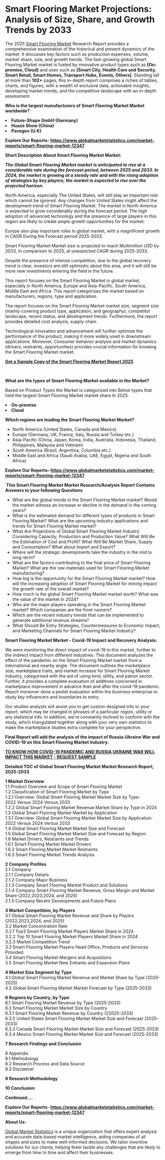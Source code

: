 <H1>Smart Flooring Market Projections: Analysis of Size, Share, and Growth Trends by 2033</H1><p>The 2025 <a href="https://www.globalmarketstatistics.com/market-reports/smart-flooring-market-12347">Smart Flooring Market</a> Research Report provides a comprehensive examination of the historical and present dynamics of the market. It discusses key factors such as production expenses, volume, market share, size, and growth trends. The fast-growing global Smart Flooring Market market is fueled by innovative product types such as <strong>[On-premise, Cloud]</strong> and uses such as <strong>[Smart City, Health Care and Security, Smart Retail, Smart Homes, Transport Hubs, Events, Others]</strong>. Standing tall at more than <strong>102+</strong> pages, this in-depth report comprises a riches of tables, charts, and figures, with a wealth of exclusive data, actionable insights, developing market trends, and the competitive landscape with an in-depth assessment.</p><p><strong>Who is the largest manufacturers of Smart Flooring Market Market worldwide?</strong></p><p><strong><li>Future-Shape GmbH (Germany)<li>Huaze Show (China)<li>Pavegen (U.K)</strong></p><p><strong>Explore Our Reports-&nbsp;<a href="https://wordhtml.com/">https://www.globalmarketstatistics.com/market-reports/smart-flooring-market-12347</a></strong></p><p><strong>Short Description About Smart Flooring Market Market:</strong></p><p><strong><em>The Global Smart Flooring Market market is anticipated to rise at a considerable rate during the forecast period, between 2025 and 2033. In 2024, the market is growing at a steady rate and with the rising adoption of strategies by key players, the market is expected to rise over the projected horizon.</em></strong></p><p>North America, especially The United States, will still play an important role which cannot be ignored. Any changes from United States might affect the development trend of Smart Flooring Market. The market in North America is expected to grow considerably during the forecast period. The high adoption of advanced technology and the presence of large players in this region are likely to create ample growth opportunities for the market.</p><p>Europe also play important roles in global market, with a magnificent growth in CAGR During the Forecast period 2025-2033.</p><p>Smart Flooring Market Market size is projected to reach Multimillion USD by 2033, In comparison to 2025, at unexpected CAGR during 2025-2033.</p><p>Despite the presence of intense competition, due to the global recovery trend is clear, investors are still optimistic about this area, and it will still be more new investments entering the field in the future.</p><p>This report focuses on the Smart Flooring Market in global market, especially in North America, Europe and Asia-Pacific, South America, Middle East and Africa. This report categorizes the market based on manufacturers, regions, type and application.</p><p>The report focuses on the Smart Flooring Market market size, segment size (mainly covering product type, application, and geography), competitor landscape, recent status, and development trends. Furthermore, the report provides detailed cost analysis, supply chain.</p><p>Technological innovation and advancement will further optimize the performance of the product, making it more widely used in downstream applications. Moreover, Consumer behavior analysis and market dynamics (drivers, restraints, opportunities) provides crucial information for knowing the Smart Flooring Market market.</p><p><strong><a href="https://www.globalmarketstatistics.com/market-reports/smart-flooring-market-12347">Get a Sample Copy of the Smart Flooring Market Report 2025</a></strong></p><p>&nbsp;</p><p><strong>What are the types of Smart Flooring Market available in the Market?</strong></p><p>Based on Product Types the Market is categorized into Below types that held the largest Smart Flooring Market market share In 2025.</p><p><strong><li>On-premise<li>Cloud</strong></p><p><strong>Which regions are leading the Smart Flooring Market Market?</strong></p><ul><li>North America (United States, Canada and Mexico)</li><li>Europe (Germany, UK, France, Italy, Russia and Turkey etc.)</li><li>Asia-Pacific (China, Japan, Korea, India, Australia, Indonesia, Thailand, Philippines, Malaysia and Vietnam)</li><li>South America (Brazil, Argentina, Columbia etc.)</li><li>Middle East and Africa (Saudi Arabia, UAE, Egypt, Nigeria and South Africa)</li></ul><p><strong>Explore Our Reports&ndash;&nbsp;<a href="https://www.globalmarketstatistics.com/market-reports/smart-flooring-market-12347">https://www.globalmarketstatistics.com/market-reports/smart-flooring-market-12347</a></strong></p><p><strong>&nbsp;This Smart Flooring Market Market Research/Analysis Report Contains Answers to your following Questions</strong></p><ul><li>What are the global trends in the Smart Flooring Market market? Would the market witness an increase or decline in the demand in the coming years?</li><li>What is the estimated demand for different types of products in Smart Flooring Market? What are the upcoming industry applications and trends for Smart Flooring Market market?</li><li>What Are Projections of Global Smart Flooring Market Industry Considering Capacity, Production and Production Value? What Will Be the Estimation of Cost and Profit? What Will Be Market Share, Supply and Consumption? What about Import and Export?</li><li>Where will the strategic developments take the industry in the mid to long-term?</li><li>What are the factors contributing to the final price of Smart Flooring Market? What are the raw materials used for Smart Flooring Market manufacturing?</li><li>How big is the opportunity for the Smart Flooring Market market? How will the increasing adoption of Smart Flooring Market for mining impact the growth rate of the overall market?</li><li>How much is the global Smart Flooring Market market worth? What was the value of the market In 2024?</li><li>Who are the major players operating in the Smart Flooring Market market? Which companies are the front runners?</li><li>Which are the recent industry trends that can be implemented to generate additional revenue streams?</li><li>What Should Be Entry Strategies, Countermeasures to Economic Impact, and Marketing Channels for Smart Flooring Market Industry?</li></ul><p><strong>Smart Flooring Market Market - Covid-19 Impact and Recovery Analysis:</strong></p><p>We were monitoring the direct impact of covid-19 in this market, further to the indirect impact from different industries. This document analyzes the effect of the pandemic on the Smart Flooring Market market from a international and nearby angle. The document outlines the marketplace size, marketplace traits, and market increase for Smart Flooring Market industry, categorised with the aid of using kind, utility, and patron sector. Further, it provides a complete evaluation of additives concerned in marketplace improvement in advance than and after the covid-19 pandemic. Report moreover done a pestel evaluation within the business enterprise to study key influencers and boundaries to entry.</p><p>Our studies analysts will assist you to get custom designed info to your report, which may be changed in phrases of a particular region, utility or any statistical info. In addition, we're constantly inclined to conform with the study, which triangulated together along with your very own statistics to make the marketplace studies extra complete for your perspective.</p><p><strong>Final Report will add the analysis of the impact of Russia-Ukraine War and COVID-19 on this Smart Flooring Market Industry.</strong></p><p><strong><a href="https://www.globalmarketstatistics.com/market-reports/smart-flooring-market-12347">TO KNOW HOW COVID-19 PANDEMIC AND RUSSIA UKRAINE WAR WILL IMPACT THIS MARKET - REQUEST SAMPLE</a></strong></p><p><strong>Detailed TOC of Global Smart Flooring Market Market Research Report, 2025-2033</strong></p><p><strong>1 Market Overview</strong><br /> 1.1 Product Overview and Scope of Smart Flooring Market<br /> 1.2 Classification of Smart Flooring Market by Type<br /> 1.2.1 Overview: Global Smart Flooring Market Market Size by Type: 2022&nbsp;Versus 2024 Versus 2033<br /> 1.2.2 Global Smart Flooring Market Revenue Market Share by Type in 2024<br /> 1.3 Global Smart Flooring Market Market by Application<br /> 1.3.1 Overview: Global Smart Flooring Market Market Size by Application: 2022&nbsp;Versus 2024 Versus 2033<br /> 1.4 Global Smart Flooring Market Market Size and Forecast<br /> 1.5 Global Smart Flooring Market Market Size and Forecast by Region<br /> 1.6 Market Drivers, Restraints and Trends<br /> 1.6.1 Smart Flooring Market Market Drivers<br /> 1.6.2 Smart Flooring Market Market Restraints<br /> 1.6.3 Smart Flooring Market Trends Analysis</p><p><strong>2 Company Profiles</strong><br /> 2.1 Company<br /> 2.1.1 Company Details<br /> 2.1.2 Company Major Business<br /> 2.1.3 Company Smart Flooring Market Product and Solutions<br /> 2.1.4 Company Smart Flooring Market Revenue, Gross Margin and Market Share (2022,2023,2024, and 2025)<br /> 2.1.5 Company Recent Developments and Future Plans</p><p><strong>3 Market Competition, by Players</strong><br /> 3.1 Global Smart Flooring Market Revenue and Share by Players (2022,2023,2024, and 2025)<br /> 3.2 Market Concentration Rate<br /> 3.2.1 Top3 Smart Flooring Market Players Market Share in 2024<br /> 3.2.2 Top 10 Smart Flooring Market Players Market Share in 2024<br /> 3.2.3 Market Competition Trend<br /> 3.3 Smart Flooring Market Players Head Office, Products and Services Provided<br /> 3.4 Smart Flooring Market Mergers and Acquisitions<br /> 3.5 Smart Flooring Market New Entrants and Expansion Plans</p><p><strong>4 Market Size Segment by Type</strong><br /> 4.1 Global Smart Flooring Market Revenue and Market Share by Type (2020-2025)<br /> 4.2 Global Smart Flooring Market Market Forecast by Type (2025-2033)</p><p><strong>6 Regions by Country, by Type</strong><br /> 6.1 Smart Flooring Market Revenue by Type (2025-2033)<br /> 6.3 Smart Flooring Market Market Size by Country<br /> 6.3.1 Smart Flooring Market Revenue by Country (22025-2033)<br /> 6.3.2 United States Smart Flooring Market Market Size and Forecast (2025-2033)<br /> 6.3.3 Canada Smart Flooring Market Market Size and Forecast (2025-2033)<br /> 6.3.4 Mexico Smart Flooring Market Market Size and Forecast (2025-2033)</p><p><strong>7 Research Findings and Conclusion</strong></p><p>8 Appendix<br /> 8.1 Methodology<br /> 8.2 Research Process and Data Source<br /> 8.3 Disclaimer</p><p><strong>9 Research Methodology</strong></p><p><strong>10 Conclusion</strong></p><p><strong>Continued&hellip;.</strong></p><p><strong>Explore Our Reports-&nbsp;<a href="Smart Flooring Market">https://www.globalmarketstatistics.com/market-reports/smart-flooring-market-12347</a></strong></p><p><strong>About Us:</strong></p><p><a href="https://www.globalmarketstatistics.com/">Global Market Statistics</a>&nbsp;is a unique organization that offers expert analysis and accurate data-based market intelligence, aiding companies of all shapes and sizes to make well-informed decisions. We tailor inventive solutions for our clients, helping them tackle any challenges that are likely to emerge from time to time and affect their businesses.</p><p>&nbsp;</p>
